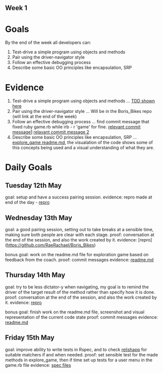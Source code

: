 ## Week 1

# Goals
By the end of the week all developers can:


1. Test-drive a simple program using objects and methods
2. Pair using the driver-navigator style
3. Follow an effective debugging process
4. Describe some basic OO principles like encapsulation, SRP

# Evidence


1. Test-drive a simple program using objects and methods
... [TDD shown here](https://github.com/RaeRachael/little_random_things/tree/master/TDD_playground)
2. Pair using the driver-navigator style
... Will be in the Boris_Bikes repo (will link at the end of the week)
3. Follow an effective debugging process
... find commit message that fixed ruby game.rb while irb - r 'game' for fine. [relevant commit message1](https://github.com/RaeRachael/exploration_game/commit/6a23fedbc4ef37321d61e54a1fed3adea94234f9) [relavant commit message 2](https://github.com/RaeRachael/exploration_game/tree/master/spec)
4. Describe some basic OO principles like encapsulation, SRP
... [explore_game readme.md](https://github.com/RaeRachael/exploration_game/blob/master/readme.md), the visualation of the code shows some of this concepts being used and a visual understanding of what they are.

# Daily Goals

## Tuesday 12th May
goal: setup and have a success pairing session. </break>
evidence: repro made at end of the day - [repro](https://github.com/RaeRachael/Boris_Bikes)


## Wednesday 13th May
goal: a good pairing session, setting out to take breaks at a sensible time, making sure both people are clear with each stage. </break>
proof: conversation at the end of the session, and also the work created by it. </break>
evidence: [repro] (https://github.com/RaeRachael/Boris_Bikes)

bonus goal: work on the readme.md file for exploration game based on feedback from the coach. </break>
proof: commit messages </break>
evidence: [readme.md](https://github.com/RaeRachael/exploration_game/blob/master/readme.md)

## Thursday 14th May
goal: try to be less dictator-y when navigating, my goal is to remind the driver of the target result of the method rather than specify how it is done. </break>
proof: conversation at the end of the session, and also the work created by it. </break>
evidence: [repro](https://github.com/RaeRachael/boris_bikes-1)

bonus goal: finish work on the readme.md file, screenshot and visual representation of the current code state </break>
proof: commit messages
evidence: [readme.md](https://github.com/RaeRachael/exploration_game/blob/master/readme.md)

## Friday 15th May
goal: improve ability to write tests in Rspec, and to check [relishapp](https://relishapp.com/rspec/rspec-expectations/docs/built-in-matchers) for suitable matchers if and when needed. </break>
proof: set sensible test for the made methods in explore_game, then if time set up tests for a user menu in the game.rb file </break>
evidence: [spec files](https://github.com/RaeRachael/exploration_game/tree/master/spec)
